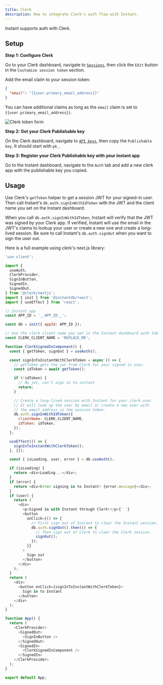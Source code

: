 ```yaml
---
title: Clerk
description: How to integrate Clerk's auth flow with Instant.
---
```


Instant supports auth with Clerk.

## Setup

**Step 1: Configure Clerk**

Go to your Clerk dashboard, navigate to [`Sessions`](https://dashboard.clerk.com/last-active?path=sessions), then click the `Edit` button in the `Customize session token` section.

Add the email claim to your session token:

```json {% showCopy=true %}
{
  "email": "{{user.primary_email_address}}"
}
```

You can have additional claims as long as the `email` claim is set to `{{user.primary_email_address}}`.

![Clerk token form](/img/docs/clerk-token-form.png)

**Step 2: Get your Clerk Publishable key**

On the Clerk dashboard, navigate to [`API keys`](https://dashboard.clerk.com/last-active?path=api-keys), then copy the `Publishable key`. It should start with `pk_`.

**Step 3: Register your Clerk Publishable key with your instant app**

Go to the Instant dashboard, navigate to the `Auth` tab and add a new clerk app with the publishable key you copied.

## Usage

Use Clerk's `getToken` helper to get a session JWT for your signed-in user. Then call Instant's `db.auth.signInWithIdToken` with the JWT and the client name you set on the Instant dashboard.

When you call `db.auth.signInWithIdToken`, Instant will verify that the JWT was signed by your Clerk app. If verified, Instant will use the email in the JWT's claims to lookup your user or create a new one and create a long-lived session. Be sure to call Instant's `db.auth.signOut` when you want to sign the user out.

Here is a full example using clerk's next.js library:

```javascript {% showCopy=true %}
'use client';

import {
  useAuth,
  ClerkProvider,
  SignInButton,
  SignedIn,
  SignedOut,
} from '@clerk/nextjs';
import { init } from '@instantdb/react';
import { useEffect } from 'react';

// Instant app
const APP_ID = '__APP_ID__';

const db = init({ appId: APP_ID });

// Use the clerk client name you set in the Instant dashboard auth tab
const CLERK_CLIENT_NAME = 'REPLACE_ME';

function ClerkSignedInComponent() {
  const { getToken, signOut } = useAuth();

  const signInToInstantWithClerkToken = async () => {
    // getToken gets the jwt from Clerk for your signed in user.
    const idToken = await getToken();

    if (!idToken) {
      // No jwt, can't sign in to instant
      return;
    }

    // Create a long-lived session with Instant for your clerk user
    // It will look up the user by email or create a new user with
    // the email address in the session token.
    db.auth.signInWithIdToken({
      clientName: CLERK_CLIENT_NAME,
      idToken: idToken,
    });
  };

  useEffect(() => {
    signInToInstantWithClerkToken();
  }, []);

  const { isLoading, user, error } = db.useAuth();

  if (isLoading) {
    return <div>Loading...</div>;
  }
  if (error) {
    return <div>Error signing in to Instant! {error.message}</div>;
  }
  if (user) {
    return (
      <div>
        <p>Signed in with Instant through Clerk!</p>{' '}
        <button
          onClick={() => {
            // First sign out of Instant to clear the Instant session.
            db.auth.signOut().then(() => {
              // Then sign out of Clerk to clear the Clerk session.
              signOut();
            });
          }}
        >
          Sign out
        </button>
      </div>
    );
  }
  return (
    <div>
      <button onClick={signInToInstantWithClerkToken}>
        Sign in to Instant
      </button>
    </div>
  );
}

function App() {
  return (
    <ClerkProvider>
      <SignedOut>
        <SignInButton />
      </SignedOut>
      <SignedIn>
        <ClerkSignedInComponent />
      </SignedIn>
    </ClerkProvider>
  );
}

export default App;
```
